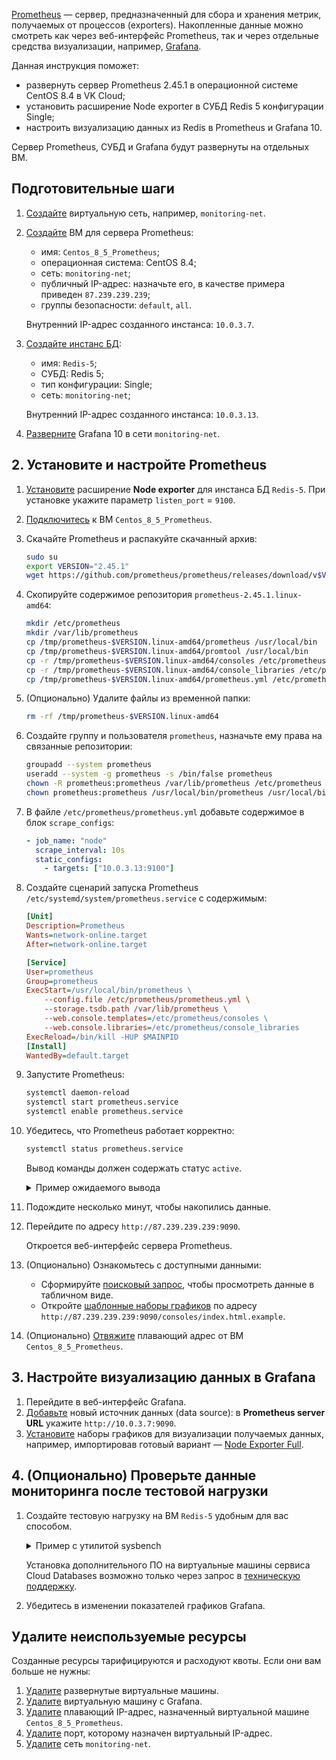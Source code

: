 [Prometheus](https://prometheus.io/) — сервер, предназначенный для сбора и хранения метрик, получаемых от процессов (exporters). Накопленные данные можно смотреть как через веб-интерфейс Prometheus, так и через отдельные средства визуализации, например, [Grafana](https://grafana.com/docs/grafana/latest/).

Данная инструкция поможет:

- развернуть сервер Prometheus 2.45.1 в операционной системе CentOS 8.4 в VK Cloud;
- установить расширение Node exporter в СУБД Redis 5 конфигурации Single;
- настроить визуализацию данных из Redis в Prometheus и Grafana 10.

Сервер Prometheus, СУБД и Grafana будут развернуты на отдельных ВМ.

## Подготовительные шаги

1. [Создайте](/ru/networks/vnet/operations/manage-net#sozdanie_seti) виртуальную сеть, например, `monitoring-net`.
1. [Создайте](/ru/base/iaas/service-management/vm/vm-create) ВМ для сервера Prometheus:

   - имя: `Centos_8_5_Prometheus`;
   - операционная система: CentOS 8.4;
   - сеть: `monitoring-net`;
   - публичный IP-адрес: назначьте его, в качестве примера приведен `87.239.239.239`;
   - группы безопасности: `default`, `all`.

   Внутренний IP-адрес созданного инстанса: `10.0.3.7`.

1. [Создайте инстанс БД](/ru/dbs/dbaas/service-management/create/create-single-replica):

   - имя: `Redis-5`;
   - СУБД: Redis 5;
   - тип конфигурации: Single;
   - сеть: `monitoring-net`;

   Внутренний IP-адрес созданного инстанса: `10.0.3.13`.

1. [Разверните](/ru/applications-and-services/marketplace/initial-configuration/grafana-start) Grafana 10 в сети `monitoring-net`.

## 2. Установите и настройте Prometheus

1. [Установите](/ru/dbs/dbaas/service-management/managing-extensions#ustanovka_rasshireniya) расширение **Node exporter** для инстанса БД `Redis-5`. При установке укажите параметр `listen_port` = `9100`.
1. [Подключитесь](/ru/base/iaas/service-management/vm/vm-connect/vm-connect-nix) к ВМ `Centos_8_5_Prometheus`.
1. Скачайте Prometheus и распакуйте скачанный архив:

   ```bash
   sudo su
   export VERSION="2.45.1"
   wget https://github.com/prometheus/prometheus/releases/download/v$VERSION/prometheus-$VERSION.linux-amd64.tar.gz -O - | tar -xzv -C /tmp
   ```

1. Скопируйте содержимое репозитория `prometheus-2.45.1.linux-amd64`:

   ```bash
   mkdir /etc/prometheus
   mkdir /var/lib/prometheus
   cp /tmp/prometheus-$VERSION.linux-amd64/prometheus /usr/local/bin
   cp /tmp/prometheus-$VERSION.linux-amd64/promtool /usr/local/bin
   cp -r /tmp/prometheus-$VERSION.linux-amd64/consoles /etc/prometheus
   cp -r /tmp/prometheus-$VERSION.linux-amd64/console_libraries /etc/prometheus
   cp /tmp/prometheus-$VERSION.linux-amd64/prometheus.yml /etc/prometheus/
   ```

1. (Опционально) Удалите файлы из временной папки:

   ```bash
   rm -rf /tmp/prometheus-$VERSION.linux-amd64
   ```

1. Создайте группу и пользователя `prometheus`, назначьте ему права на связанные репозитории:

   ```bash
   groupadd --system prometheus
   useradd --system -g prometheus -s /bin/false prometheus
   chown -R prometheus:prometheus /var/lib/prometheus /etc/prometheus
   chown prometheus:prometheus /usr/local/bin/prometheus /usr/local/bin/promtool
   ```

1. В файле `/etc/prometheus/prometheus.yml` добавьте содержимое в блок `scrape_configs`:

   ```yml
   - job_name: "node"
     scrape_interval: 10s
     static_configs:
       - targets: ["10.0.3.13:9100"]
   ```

1. Создайте сценарий запуска Prometheus `/etc/systemd/system/prometheus.service` с содержимым:

   ```ini
   [Unit]
   Description=Prometheus
   Wants=network-online.target
   After=network-online.target

   [Service]
   User=prometheus
   Group=prometheus
   ExecStart=/usr/local/bin/prometheus \
       --config.file /etc/prometheus/prometheus.yml \
       --storage.tsdb.path /var/lib/prometheus \
       --web.console.templates=/etc/prometheus/consoles \
       --web.console.libraries=/etc/prometheus/console_libraries
   ExecReload=/bin/kill -HUP $MAINPID
   [Install]
   WantedBy=default.target
   ```

1. Запустите Prometheus:

   ```bash
   systemctl daemon-reload
   systemctl start prometheus.service
   systemctl enable prometheus.service
   ```

1. Убедитесь, что Prometheus работает корректно:

   ```bash
   systemctl status prometheus.service
   ```

   Вывод команды должен содержать статус `active`.

   <details>
    <summary>Пример ожидаемого вывода</summary>

    ```bash
    prometheus.service - Prometheus
     Loaded: loaded (/etc/systemd/system/prometheus.service; enabled; vendor preset: disabled)
     Active: active (running) since Mon 2023-11-20 16:11:25 UTC; 25min ago
    Main PID: 1065 (prometheus)
     Tasks: 6 (limit: 5921)
     Memory: 51.3M
     CGroup: /system.slice/prometheus.service
             └─1065 /usr/local/bin/prometheus --config.file /etc/prometheus/prometheus.yml --storage.tsdb.path /var/lib/prometheus --web.console.templates=/etc/prometheus/consoles

    Nov 20 16:11:25 centos-8-5-prometheus.novalocal prometheus[1065]: ts=2023-11-20T16:11:25.319Z caller=tls_config.go:274 level=info component=web msg="Listening on" address=[::]:9090
    Nov 20 16:11:25 centos-8-5-prometheus.novalocal prometheus[1065]: ts=2023-11-20T16:11:25.319Z caller=tls_config.go:277 level=info component=web msg="TLS is disabled." http2=false address=[::]:9090
    Nov 20 16:11:25 centos-8-5-prometheus.novalocal prometheus[1065]: ts=2023-11-20T16:11:25.319Z caller=head.go:755 level=info component=tsdb msg="WAL segment loaded" segment=0 maxSegment=0
    Nov 20 16:11:25 centos-8-5-prometheus.novalocal prometheus[1065]: ts=2023-11-20T16:11:25.319Z caller=head.go:792 level=info component=tsdb msg="WAL replay completed" checkpoint_replay_duration=44.387µs wal_replay_duration=1.206992ms wbl_replay_duration=160ns total_replay_duration=1.363332ms
    Nov 20 16:11:25 centos-8-5-prometheus.novalocal prometheus[1065]: ts=2023-11-20T16:11:25.320Z caller=main.go:1040 level=info fs_type=EXT4_SUPER_MAGIC
    Nov 20 16:11:25 centos-8-5-prometheus.novalocal prometheus[1065]: ts=2023-11-20T16:11:25.320Z caller=main.go:1043 level=info msg="TSDB started"
    Nov 20 16:11:25 centos-8-5-prometheus.novalocal prometheus[1065]: ts=2023-11-20T16:11:25.320Z caller=main.go:1224 level=info msg="Loading configuration file" filename=/etc/prometheus/prometheus.yml
    Nov 20 16:11:25 centos-8-5-prometheus.novalocal prometheus[1065]: ts=2023-11-20T16:11:25.327Z caller=main.go:1261 level=info msg="Completed loading of configuration file" filename=/etc/prometheus/prometheus.yml totalDuration=6.828877ms db_storage=1.31µs remote_storage=1.172µs web_handler=292ns query_engine=475ns scrape=6.420765ms scrape_sd=40.431µs notify=24.848µs notify_sd=9.021µs rules=1.268µs tracing=5.417µs
    Nov 20 16:11:25 centos-8-5-prometheus.novalocal prometheus[1065]: ts=2023-11-20T16:11:25.327Z caller=main.go:1004 level=info msg="Server is ready to receive web requests."
    Nov 20 16:11:25 centos-8-5-prometheus.novalocal prometheus[1065]: ts=2023-11-20T16:11:25.327Z caller=manager.go:995 level=info component="rule manager" msg="Starting rule manager..."
    ```

   </details>

1. Подождите несколько минут, чтобы накопились данные.
1. Перейдите по адресу `http://87.239.239.239:9090`.

   Откроется веб-интерфейс сервера Prometheus.

1. (Опционально) Ознакомьтесь с доступными данными:

   - Сформируйте [поисковый запрос](https://prometheus.io/docs/prometheus/2.45/querying/examples/), чтобы просмотреть данные в табличном виде.
   - Откройте [шаблонные наборы графиков](https://prometheus.io/docs/visualization/consoles/) по адресу `http://87.239.239.239:9090/consoles/index.html.example`.

1. (Опционально) [Отвяжите](/ru/networks/vnet/operations/manage-floating-ip#otvyazka_plavayushchego_ip_adresa) плавающий адрес от ВМ `Centos_8_5_Prometheus`.

## 3. Настройте визуализацию данных в Grafana

1. Перейдите в веб-интерфейс Grafana.
1. [Добавьте](https://grafana.com/docs/grafana/v10.0/administration/data-source-management/) новый источник данных (data source): в **Prometheus server URL** укажите `http://10.0.3.7:9090`.
1. [Установите](https://grafana.com/docs/grafana/v10.0/dashboards/build-dashboards/create-dashboard/) наборы графиков для визуализации получаемых данных, например, импортировав готовый вариант — [Node Exporter Full](https://grafana.com/grafana/dashboards/1860-node-exporter-full/).

## 4. (Опционально) Проверьте данные мониторинга после тестовой нагрузки

1. Создайте тестовую нагрузку на ВМ `Redis-5` удобным для вас способом.

   <details>
    <summary>Пример с утилитой sysbench</summary>

   ```bash
   sysbench cpu  --cpu-max-prime=2000000 --time=60 run
   sysbench fileio --file-test-mode=rndrw --time=60 prepare
   sysbench fileio --file-test-mode=rndrw --time=60 run
   sysbench threads --time=60 run
   sysbench mutex --time=60 run
   ```

   </details>

   <warn>

   Установка дополнительного ПО на виртуальные машины сервиса Cloud Databases возможно только через запрос в [техническую поддержку](/ru/contacts).

   </warn>

1. Убедитесь в изменении показателей графиков Grafana.

## Удалите неиспользуемые ресурсы

Созданные ресурсы тарифицируются и расходуют квоты. Если они вам больше не нужны:

1. [Удалите](/ru/base/iaas/vm-start/manage-vm/vm-delete) развернутые виртуальные машины.
1. [Удалите](/ru/applications-and-services/marketplace/service-management/pr-instance-manage#udalenie_instansa_servisa) виртуальную машину с Grafana.
1. [Удалите](/ru/networks/vnet/operations/manage-floating-ip#udalenie_plavayushchego_ip_adresa_iz_proekta) плавающий IP-адрес, назначенный виртуальной машине `Centos_8_5_Prometheus`.
1. [Удалите](/ru/networks/vnet/operations/manage-ports#udalenie_porta) порт, которому назначен виртуальный IP-адрес.
1. [Удалите](/ru/networks/vnet/operations/manage-net#udalenie_seti) сеть `monitoring-net`.
